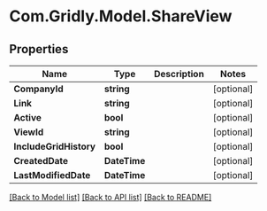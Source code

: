 
# Com.Gridly.Model.ShareView

## Properties

Name | Type | Description | Notes
------------ | ------------- | ------------- | -------------
**CompanyId** | **string** |  | [optional] 
**Link** | **string** |  | [optional] 
**Active** | **bool** |  | [optional] 
**ViewId** | **string** |  | [optional] 
**IncludeGridHistory** | **bool** |  | [optional] 
**CreatedDate** | **DateTime** |  | [optional] 
**LastModifiedDate** | **DateTime** |  | [optional] 

[[Back to Model list]](../README.md#documentation-for-models)
[[Back to API list]](../README.md#documentation-for-api-endpoints)
[[Back to README]](../README.md)

